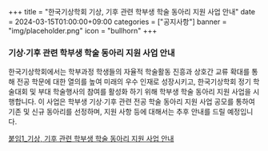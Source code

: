 ﻿+++
title = "한국기상학회 기상, 기후 관련 학부생 학술 동아리 지원 사업 안내"
date = 2024-03-15T01:00:00+09:00
categories = ["공지사항"]
banner = "img/placeholder.png"
icon = "bullhorn"
+++
<!--more-->

### 기상∙기후 관련 학부생 학술 동아리 지원 사업 안내

한국기상학회에서는 학부과정 학생들의 자율적 학술활동 진흥과 상호간 교류 확대를 통해 전공 학문에 대한 열의를 높여 미래의 우수 인재로 성장시키고, 한국기상학회 정기 학술대회 및 부대 학술행사의 참여를 활성화 하기 위해 학부생 학술 동아리 지원 사업을 시행합니다.
이 사업은 학부생 기상∙기후 관련 전공 학술 동아리 지원 사업 공모를 통하여 기존 및 신규 동아리를 선정하며, 지원 사항 등에 대해서는 추후 안내를 드릴 예정입니다.

[붙임1_기상, 기후 관련 학부생 학술 동아리 지원 사업 안내](/files/notice_20240315.pdf)
